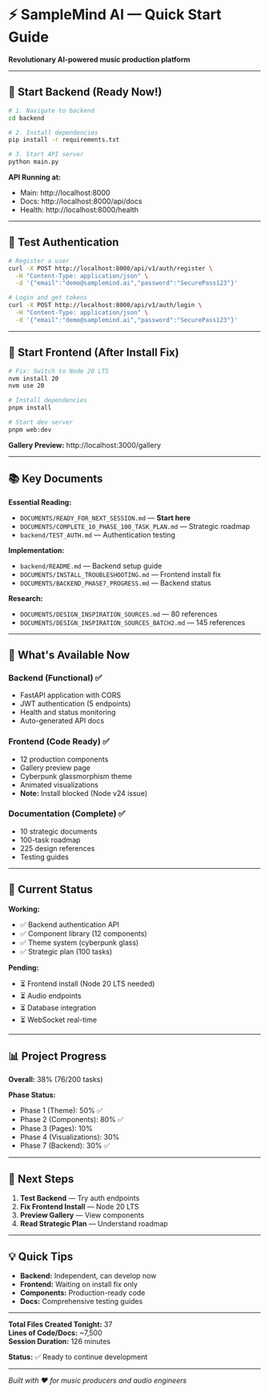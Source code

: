 # ⚡ SampleMind AI — Quick Start Guide

**Revolutionary AI-powered music production platform**

---

## 🚀 Start Backend (Ready Now!)

```bash
# 1. Navigate to backend
cd backend

# 2. Install dependencies
pip install -r requirements.txt

# 3. Start API server
python main.py
```

**API Running at:**
- Main: http://localhost:8000
- Docs: http://localhost:8000/api/docs
- Health: http://localhost:8000/health

---

## 🧪 Test Authentication

```bash
# Register a user
curl -X POST http://localhost:8000/api/v1/auth/register \
  -H "Content-Type: application/json" \
  -d '{"email":"demo@samplemind.ai","password":"SecurePass123"}'

# Login and get tokens
curl -X POST http://localhost:8000/api/v1/auth/login \
  -H "Content-Type: application/json" \
  -d '{"email":"demo@samplemind.ai","password":"SecurePass123"}'
```

---

## 🎨 Start Frontend (After Install Fix)

```bash
# Fix: Switch to Node 20 LTS
nvm install 20
nvm use 20

# Install dependencies
pnpm install

# Start dev server
pnpm web:dev
```

**Gallery Preview:** http://localhost:3000/gallery

---

## 📚 Key Documents

**Essential Reading:**
- `DOCUMENTS/READY_FOR_NEXT_SESSION.md` — **Start here**
- `DOCUMENTS/COMPLETE_10_PHASE_100_TASK_PLAN.md` — Strategic roadmap
- `backend/TEST_AUTH.md` — Authentication testing

**Implementation:**
- `backend/README.md` — Backend setup guide
- `DOCUMENTS/INSTALL_TROUBLESHOOTING.md` — Frontend install fix
- `DOCUMENTS/BACKEND_PHASE7_PROGRESS.md` — Backend status

**Research:**
- `DOCUMENTS/DESIGN_INSPIRATION_SOURCES.md` — 80 references
- `DOCUMENTS/DESIGN_INSPIRATION_SOURCES_BATCH2.md` — 145 references

---

## 🎯 What's Available Now

### Backend (Functional) ✅
- FastAPI application with CORS
- JWT authentication (5 endpoints)
- Health and status monitoring
- Auto-generated API docs

### Frontend (Code Ready) ✅
- 12 production components
- Gallery preview page
- Cyberpunk glassmorphism theme
- Animated visualizations
- **Note:** Install blocked (Node v24 issue)

### Documentation (Complete) ✅
- 10 strategic documents
- 100-task roadmap
- 225 design references
- Testing guides

---

## 🔧 Current Status

**Working:**
- ✅ Backend authentication API
- ✅ Component library (12 components)
- ✅ Theme system (cyberpunk glass)
- ✅ Strategic plan (100 tasks)

**Pending:**
- ⏳ Frontend install (Node 20 LTS needed)
- ⏳ Audio endpoints
- ⏳ Database integration
- ⏳ WebSocket real-time

---

## 📊 Project Progress

**Overall:** 38% (76/200 tasks)

**Phase Status:**
- Phase 1 (Theme): 50% ✅
- Phase 2 (Components): 80% ✅
- Phase 3 (Pages): 10%
- Phase 4 (Visualizations): 30%
- Phase 7 (Backend): 30% ✅

---

## 🎯 Next Steps

1. **Test Backend** — Try auth endpoints
2. **Fix Frontend Install** — Node 20 LTS
3. **Preview Gallery** — View components
4. **Read Strategic Plan** — Understand roadmap

---

## 💡 Quick Tips

- **Backend:** Independent, can develop now
- **Frontend:** Waiting on install fix only
- **Components:** Production-ready code
- **Docs:** Comprehensive testing guides

---

**Total Files Created Tonight:** 37  
**Lines of Code/Docs:** ~7,500  
**Session Duration:** 126 minutes

**Status:** ✅ Ready to continue development

---

*Built with ❤️ for music producers and audio engineers*
